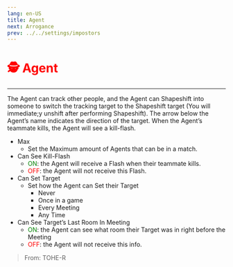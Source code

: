 ```yaml
---
lang: en-US
title: Agent
next: Arrogance
prev: ../../settings/impostors
---
```


# <font color=red>🕵️ Agent</font> <Badge text="Killing" type="tip" vertical="middle"/>
---

The Agent can track other people, and the Agent can Shapeshift into someone to switch the tracking target to the Shapeshift target (You will immediate;y unshift after performing Shapeshift). The arrow below the Agent’s name indicates the direction of the target. When the Agent’s teammate kills, the Agent will see a kill-flash.
* Max
  * Set the Maximum amount of Agents that can be in a match.
* Can See Kill-Flash
  * <font color=green>ON</font>: the Agent will receive a Flash when their teammate kills. 
  * <font color=red>OFF</font>: the Agent will not receive this Flash.
* Can Set Target
  * Set how the Agent can Set their Target
    * Never
    * Once in a game
    * Every Meeting
    * Any Time
* Can See Target’s Last Room In Meeting
  * <font color=green>ON</font>: the Agent can see what room their Target was in right before the Meeting
  * <font color=red>OFF</font>: the Agent will not receive this info.

> From: TOHE-R
